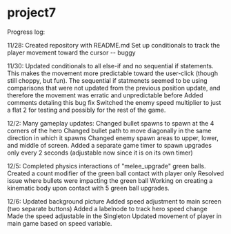 #  project7

Progress log:


11/28: Created repository with README.md
            Set up conditionals to track the player movement toward the cursor -- buggy

11/30:  Updated conditionals to all else-if and no sequential if statements.  This makes the movement more predictable toward the user-click (though still choppy, but fun).  The sequential if statmenets seemed to be using comparisons that were not updated from the previous position update, and therefore the movement was erratic and unpredictable before
            Added comments detaling this bug fix
            Switched the enemy speed multiplier to just a flat 2 for testing and possibly for the rest of the game.
            

12/2:  Many gameplay updates:
            Changed bullet spawns to spawn at the 4 corners of the hero
            Changed bullet path to move diagonally in the same direction in which it spawns
            Changed enemy spawn areas to upper, lower, and middle of screen.
            Added a separate game timer to spawn upgrades only every 2 seconds (adjustable now since it is on its own timer)
            

12/5: Completed physics interactions of "melee_upgrade" green balls.
        Created a count modifier of the green ball contact with player only
        Resolved issue where bullets were impacting the green ball
        Working on creating a kinematic body upon contact with 5 green ball upgrades.



12/6:  Updated background picture
            Added speed adjustment to main screen (two separate buttons)
            Added a labelnode to track hero speed change
            Made the speed adjustable in the Singleton
            Updated movement of player in main game based on speed variable.
            
